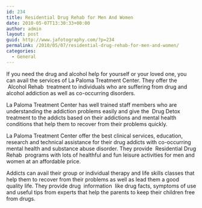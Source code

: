 ```yaml
---
id: 234
title: Residential Drug Rehab for Men And Women
date: 2010-05-07T13:30:33+00:00
author: admin
layout: post
guid: http://www.jafotography.com/?p=234
permalink: /2010/05/07/residential-drug-rehab-for-men-and-women/
categories:
  - General
---
```

If you need the drug and alcohol help for yourself or your loved one, you can avail the services of La Paloma Treatment Center. They offer the &nbsp;Alcohol Rehab&nbsp; treatment to individuals who are suffering from drug and alcohol addiction as well as co-occurring disorders.

La Paloma Treatment Center has well trained staff members who are understanding the addiction problems easily and give the &nbsp;Drug Detox&nbsp; treatment to the addicts based on their addictions and mental health conditions that help them to recover from their problems quickly.

La Paloma Treatment Center offer the best clinical services, education, research and technical assistance for their drug addicts with co-occurring mental health and substance abuse disorder. They provide &nbsp;Residential Drug Rehab&nbsp; programs with lots of healthful and fun leisure activities for men and women at an affordable price.

Addicts can avail their group or individual therapy and life skills classes that help them to recover from their problems as well as lead them a good quality life. They provide drug &nbsp;information&nbsp; like drug facts, symptoms of use and useful tips from experts that help the parents to keep their children free from drugs.